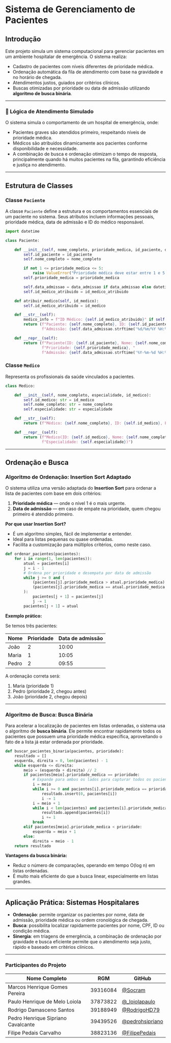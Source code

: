 # Sistema de Gerenciamento de Pacientes

## Introdução

Este projeto simula um sistema computacional para gerenciar pacientes em um ambiente hospitalar de emergência. O sistema realiza:

* Cadastro de pacientes com níveis diferentes de prioridade médica.
* Ordenação automática da fila de atendimento com base na gravidade e no horário de chegada.
* Atendimentos justos, guiados por critérios clínicos.
* Buscas otimizadas por prioridade ou data de admissão utilizando **algoritmo de busca binária**.

---

### 🧠 Lógica de Atendimento Simulado

O sistema simula o comportamento de um hospital de emergência, onde:

- Pacientes graves são atendidos primeiro, respeitando níveis de prioridade médica.
- Médicos são atribuídos dinamicamente aos pacientes conforme disponibilidade e necessidade.
- A combinação de busca e ordenação otimizam o tempo de resposta, principalmente quando há muitos pacientes na fila, garantindo eficiência e justiça no atendimento.

---

## Estrutura de Classes

### Classe `Paciente`

A classe `Paciente` define a estrutura e os comportamentos essenciais de um paciente no sistema. Seus atributos incluem informações pessoais, prioridade médica, data de admissão e ID do médico responsável.

```python
import datetime

class Paciente:

    def __init__(self, nome_completo, prioridade_medica, id_paciente, data_admissao=None, id_medico_atribuido=None):
        self.id_paciente = id_paciente
        self.nome_completo = nome_completo

        if not 1 <= prioridade_medica <= 5:
            raise ValueError("Prioridade médica deve estar entre 1 e 5.")
        self.prioridade_medica = prioridade_medica

        self.data_admissao = data_admissao if data_admissao else datetime.datetime.now()
        self.id_medico_atribuido = id_medico_atribuido

    def atribuir_medico(self, id_medico):
        self.id_medico_atribuido = id_medico

    def __str__(self):
        medico_info = f"ID Médico: {self.id_medico_atribuido}" if self.id_medico_atribuido else "Médico: N/A"
        return (f"Paciente: {self.nome_completo}, ID: {self.id_paciente}, Prioridade: {self.prioridade_medica}, "
                f"Admissão: {self.data_admissao.strftime('%d/%m/%Y %H:%M:%S')}, {medico_info}")

    def __repr__(self):
        return (f"Paciente(ID: {self.id_paciente}, Nome: {self.nome_completo}, "
                f"Prioridade: {self.prioridade_medica}, "
                f"Admissão: {self.data_admissao.strftime('%Y-%m-%d %H:%M')})")
````

### Classe `Medico`

Representa os profissionais da saúde vinculados a pacientes.

```python
class Medico:

    def __init__(self, nome_completo, especialidade, id_medico):
        self.id_medico: str = id_medico
        self.nome_completo: str = nome_completo
        self.especialidade: str = especialidade

    def __str__(self):
        return (f"Médico: {self.nome_completo}, ID: {self.id_medico}, Especialidade: {self.especialidade}")

    def __repr__(self):
        return (f"Medico(ID: {self.id_medico}, Nome: {self.nome_completo}, "
                f"Especialidade: {self.especialidade})")
```

---

## Ordenação e Busca

### Algoritmo de Ordenação: Insertion Sort Adaptado

O sistema utiliza uma versão adaptada do **Insertion Sort** para ordenar a lista de pacientes com base em dois critérios:

1. **Prioridade médica** — onde o nível 1 é o mais urgente.
2. **Data de admissão** — em caso de empate na prioridade, quem chegou primeiro é atendido primeiro.

**Por que usar Insertion Sort?**

* É um algoritmo simples, fácil de implementar e entender.
* Ideal para listas pequenas ou quase ordenadas.
* Facilita a customização para múltiplos critérios, como neste caso.

```python
def ordenar_pacientes(pacientes):
    for i in range(1, len(pacientes)):
        atual = pacientes[i]
        j = i - 1
        # Ordena por prioridade e desempata por data de admissão
        while j >= 0 and (
            (pacientes[j].prioridade_medica > atual.prioridade_medica) or
            (pacientes[j].prioridade_medica == atual.prioridade_medica and pacientes[j].data_admissao > atual.data_admissao)
        ):
            pacientes[j + 1] = pacientes[j]
            j -= 1
        pacientes[j + 1] = atual
```

**Exemplo prático:**

Se temos três pacientes:

| Nome  | Prioridade | Data de admissão |
| ----- | ---------- | ---------------- |
| João  | 2          | 10:00            |
| Maria | 1          | 10:05            |
| Pedro | 2          | 09:55            |

A ordenação correta será:

1. Maria (prioridade 1)
2. Pedro (prioridade 2, chegou antes)
3. João (prioridade 2, chegou depois)

---

### Algoritmo de Busca: Busca Binária

Para acelerar a localização de pacientes em listas ordenadas, o sistema usa o algoritmo de **busca binária**. Ele permite encontrar rapidamente todos os pacientes que possuem uma prioridade médica específica, aproveitando o fato de a lista já estar ordenada por prioridade.

```python
def buscar_pacientes_binaria(pacientes, prioridade):
    resultado = []
    esquerda, direita = 0, len(pacientes) - 1
    while esquerda <= direita:
        meio = (esquerda + direita) // 2
        if pacientes[meio].prioridade_medica == prioridade:
            # Expande para ambos os lados para capturar todos os pacientes da mesma prioridade
            i = meio
            while i >= 0 and pacientes[i].prioridade_medica == prioridade:
                resultado.insert(0, pacientes[i])
                i -= 1
            i = meio + 1
            while i < len(pacientes) and pacientes[i].prioridade_medica == prioridade:
                resultado.append(pacientes[i])
                i += 1
            break
        elif pacientes[meio].prioridade_medica < prioridade:
            esquerda = meio + 1
        else:
            direita = meio - 1
    return resultado
```

**Vantagens da busca binária:**

* Reduz o número de comparações, operando em tempo O(log n) em listas ordenadas.
* É muito mais eficiente do que a busca linear, especialmente em listas grandes.

---

## Aplicação Prática: Sistemas Hospitalares

* **Ordenação**: permite organizar os pacientes por nome, data de admissão, prioridade médica ou ordem cronológica de chegada.
* **Busca**: possibilita localizar rapidamente pacientes por nome, CPF, ID ou condição médica.
* **Sinergia**: em triagens de emergência, a combinação de ordenação por gravidade e busca eficiente permite que o atendimento seja justo, rápido e baseado em critérios clínicos.

---

### Participantes do Projeto

| Nome Completo                      | RGM      | GitHub                                               |
| ---------------------------------- | -------- | ---------------------------------------------------- |
| Marcos Henrique Gomes Pereira      | 39316084 | [@Socram](https://github.com/vedSocram)              |
| Paulo Henrique de Melo Loiola      | 37873822 | [@\_loiolapaulo](https://github.com/loiolapaulo)     |
| Rodrigo Damasceno Santos           | 39188949 | [@RodrigoHD79](https://github.com/RodrigoHD79)       |
| Pedro Henrique Sipriano Cavalcante | 39439526 | [@pedrohsipriano](https://github.com/pedrohsipriano) |
| Filipe Pedais Carvalho             | 38823136 | [@FilipePedais](https://github.com/FilipePedais)     |